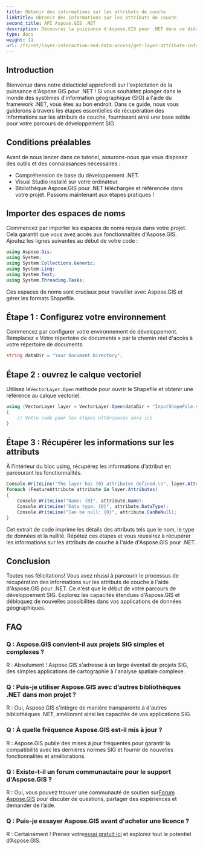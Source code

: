 ```yaml
---
title: Obtenir des informations sur les attributs de couche
linktitle: Obtenir des informations sur les attributs de couche
second_title: API Aspose.GIS .NET
description: Découvrez la puissance d'Aspose.GIS pour .NET dans ce didacticiel étape par étape. Récupérez facilement les informations sur les attributs des couches. Téléchargez votre essai gratuit maintenant !
type: docs
weight: 11
url: /fr/net/layer-interaction-and-data-access/get-layer-attribute-information/
---
```

## Introduction
Bienvenue dans notre didacticiel approfondi sur l'exploitation de la puissance d'Aspose.GIS pour .NET ! Si vous souhaitez plonger dans le monde des systèmes d'information géographique (SIG) à l'aide du framework .NET, vous êtes au bon endroit. Dans ce guide, nous vous guiderons à travers les étapes essentielles de récupération des informations sur les attributs de couche, fournissant ainsi une base solide pour votre parcours de développement SIG.
## Conditions préalables
Avant de nous lancer dans ce tutoriel, assurons-nous que vous disposez des outils et des connaissances nécessaires :
- Compréhension de base du développement .NET.
- Visual Studio installé sur votre ordinateur.
- Bibliothèque Aspose.GIS pour .NET téléchargée et référencée dans votre projet.
Passons maintenant aux étapes pratiques !
## Importer des espaces de noms
Commencez par importer les espaces de noms requis dans votre projet. Cela garantit que vous avez accès aux fonctionnalités d'Aspose.GIS. Ajoutez les lignes suivantes au début de votre code :
```csharp
using Aspose.Gis;
using System;
using System.Collections.Generic;
using System.Linq;
using System.Text;
using System.Threading.Tasks;
```
Ces espaces de noms sont cruciaux pour travailler avec Aspose.GIS et gérer les formats Shapefile.
## Étape 1 : Configurez votre environnement
Commencez par configurer votre environnement de développement. Remplacez « Votre répertoire de documents » par le chemin réel d'accès à votre répertoire de documents.
```csharp
string dataDir = "Your Document Directory";
```
## Étape 2 : ouvrez le calque vectoriel
 Utilisez le`VectorLayer.Open` méthode pour ouvrir le Shapefile et obtenir une référence au calque vectoriel.
```csharp
using (VectorLayer layer = VectorLayer.Open(dataDir + "InputShapeFile.shp", Drivers.Shapefile))
{
    // Votre code pour les étapes ultérieures sera ici
}
```
## Étape 3 : Récupérer les informations sur les attributs
À l’intérieur du bloc using, récupérez les informations d’attribut en parcourant les fonctionnalités.
```csharp
Console.WriteLine("The layer has {0} attributes defined.\n", layer.Attributes.Count);
foreach (FeatureAttribute attribute in layer.Attributes)
{
    Console.WriteLine("Name: {0}", attribute.Name);
    Console.WriteLine("Data type: {0}", attribute.DataType);
    Console.WriteLine("Can be null: {0}", attribute.CanBeNull);
}
```
Cet extrait de code imprime les détails des attributs tels que le nom, le type de données et la nullité.
Répétez ces étapes et vous réussirez à récupérer les informations sur les attributs de couche à l'aide d'Aspose.GIS pour .NET.
## Conclusion
Toutes nos félicitations! Vous avez réussi à parcourir le processus de récupération des informations sur les attributs de couche à l'aide d'Aspose.GIS pour .NET. Ce n'est que le début de votre parcours de développement SIG. Explorez les capacités étendues d'Aspose.GIS et débloquez de nouvelles possibilités dans vos applications de données géographiques.

## FAQ
### Q : Aspose.GIS convient-il aux projets SIG simples et complexes ?
R : Absolument ! Aspose.GIS s'adresse à un large éventail de projets SIG, des simples applications de cartographie à l'analyse spatiale complexe.
### Q : Puis-je utiliser Aspose.GIS avec d’autres bibliothèques .NET dans mon projet ?
R : Oui, Aspose.GIS s'intègre de manière transparente à d'autres bibliothèques .NET, améliorant ainsi les capacités de vos applications SIG.
### Q : À quelle fréquence Aspose.GIS est-il mis à jour ?
R : Aspose.GIS publie des mises à jour fréquentes pour garantir la compatibilité avec les dernières normes SIG et fournir de nouvelles fonctionnalités et améliorations.
### Q : Existe-t-il un forum communautaire pour le support d'Aspose.GIS ?
 R : Oui, vous pouvez trouver une communauté de soutien sur[Forum Aspose.GIS](https://forum.aspose.com/c/gis/33) pour discuter de questions, partager des expériences et demander de l’aide.
### Q : Puis-je essayer Aspose.GIS avant d'acheter une licence ?
 R : Certainement ! Prenez votre[essai gratuit ici](https://releases.aspose.com/) et explorez tout le potentiel d’Aspose.GIS.